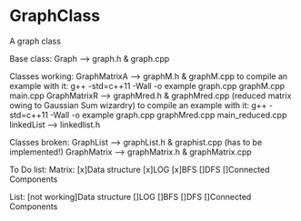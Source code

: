 GraphClass
==========

A graph class



Base class:
Graph --> graph.h & graph.cpp

Classes working:
GraphMatrixA --> graphM.h & graphM.cpp
	to compile an example with it:
	g++ -std=c++11 -Wall -o example  graph.cpp graphM.cpp main.cpp
GraphMatrixR --> graphMred.h & graphMred.cpp (reduced matrix owing to Gaussian Sum wizardry)
	to compile an example with it:
	g++ -std=c++11 -Wall -o example  graph.cpp graphMred.cpp main_reduced.cpp
linkedList --> linkedlist.h

Classes broken:
GraphList --> graphList.h & graphist.cpp (has to be implemented!)
GraphMatrix --> graphMatrix.h & graphMatrix.cpp

To Do list:
Matrix:
[x]Data structure
[x]LOG
[x]BFS
[]DFS
[]Connected Components

List:
[not working]Data structure
[]LOG
[]BFS
[]DFS
[]Connected Components

